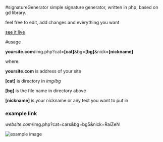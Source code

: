#signatureGenerator
simple signature generator, written in php, based on gd library. 

feel free to edit, add changes and everything you want

[see it live](https://projekty.skript.pl/generator-sygnatur/)

#usage

**yoursite.com**/img.php?cat=**[cat]**&bg=**[bg]**&nick=**[nickname]**

where:

**yoursite.com** is address of your site

**[cat]** is directory in *img/bg*

**[bg]** is the file name in directory above

**[nickname]** is your nickname or any text you want to put in

### example link

*website.com*/img.php?cat=cars&bg=bg5&nick=RaiZeN

![example image](http://i.imgur.com/AHrlFVm.png)
